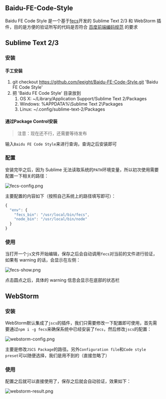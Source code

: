 ## Baidu-FE-Code-Style

Baidu FE Code Style 是一个基于[fecs](https://github.com/ecomfe/fecs)开发的 Sublime Text 2/3 和 WebStorm 插件，目的是方便的验证所写的代码是否符合 [百度前端编码规范](https://github.com/ecomfe/spec) 的要求

## Sublime Text 2/3

### 安装

#### 手工安装

1. git checkout https://github.com/leeight/Baidu-FE-Code-Style.git 'Baidu FE Code Style'
2. 把 'Baidu FE Code Style' 目录放到
   1. OS X: ~/Library/Application Support/Sublime Text 2/Packages
   2. Windows: %APPDATA%\Sublime Text 2\Packages
   3. Linux: ~/.config/sublime-text-2/Packages

#### 通过Package Control安装

> 注意：现在还不行，还需要等待发布

输入`Baidu FE Code Style`来进行查询，查询之后安装即可

### 配置

安装完毕之后，因为 Sublime 无法读取系统的`PATH`环境变量，所以初次使用需要配置一下相关的路径：

![fecs-config.png](http://ecma.bdimg.com/adtest/fecs-config-cf2d1959.png)

主要配置的内容如下（按照自己系统上的路径填写即可）：

```javascript
{
  "env": {
    "fecs_bin": "/usr/local/bin/fecs",
    "node_bin": "/usr/local/bin/node"
  }
}
```

### 使用

当打开一个`js`文件开始编辑，保存之后会自动调用`fecs`对当前的文件进行验证，如果有 warning 的话，会显示在左侧：

![fecs-show.png](http://ecma.bdimg.com/adtest/fecs-show-ba52dc3f.png)

点击圆点之后，具体的 warning 信息会显示在底部的状态栏

## WebStorm

### 安装

WebStorm默认集成了`jscs`的插件，我们只需要修改一下配置即可使用，首先需要通过`npm i -g fecs`来确保系统中已经安装了`fecs`，然后修改`jscs`的配置：

![webstorm-config.png](http://ecma.bdimg.com/adtest/webstorm-config-1bb84ea7.png)

主要是修改`JSCS Package`的路径。另外`Configuration file`和`Code style preset`可以随便选择，我们是用不到的（直接忽略了）

### 使用

配置之后就可以直接使用了，保存之后就会自动验证，效果如下：

![webstorm-result.png](http://ecma.bdimg.com/adtest/webstorm-result-00c0c194.png)